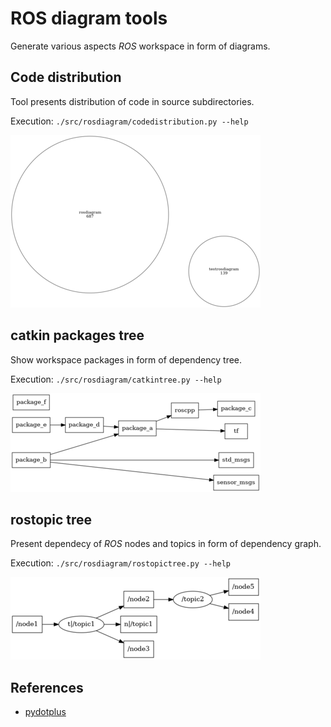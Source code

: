 # ROS diagram tools

Generate various aspects *ROS* workspace in form of diagrams.


## Code distribution

Tool presents distribution of code in source subdirectories.

Execution: `./src/rosdiagram/codedistribution.py --help`

<p align="center" width="100%">

[![code distribution chart](example/codedistribution/out/graph-small.png "code distribution chart")](example/codedistribution/out/graph.png)

</p>


## catkin packages tree

Show workspace packages in form of dependency tree.

Execution: `./src/rosdiagram/catkintree.py --help`

<p align="center" width="100%">

[![catkin packages tree](example/catkinlist/out/graph-small.png "catkin packages tree")](example/catkinlist/out/graph.png)

</p>


## rostopic tree

Present dependecy of *ROS* nodes and topics in form of dependency graph.

Execution: `./src/rosdiagram/rostopictree.py --help`

<p align="center" width="100%">

[![ROS nodes and topics graph](example/rostopiclist/out/graph-small.png "ROS nodes and topics graph")](example/rostopiclist/out/graph.png)

</p>


## References

- [pydotplus](https://pypi.org/project/pydotplus/)
